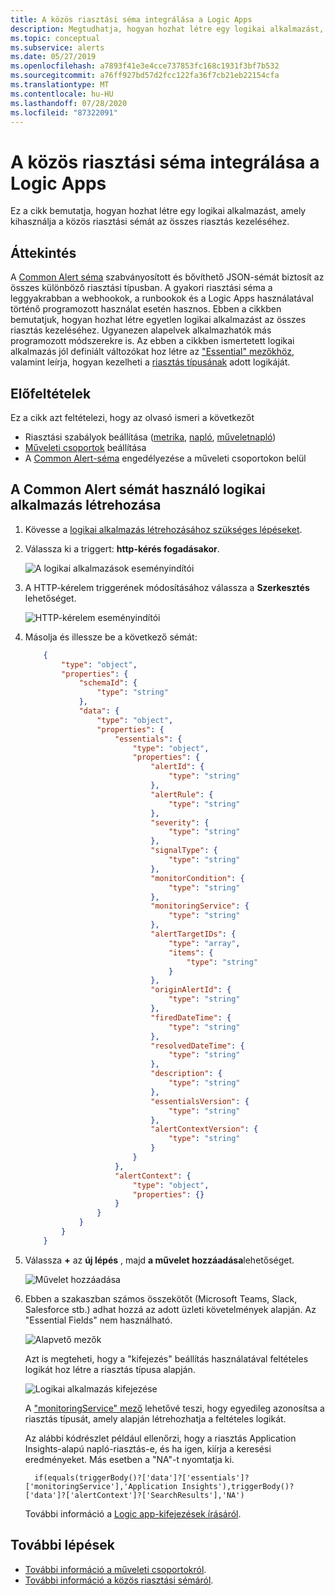 ```yaml
---
title: A közös riasztási séma integrálása a Logic Apps
description: Megtudhatja, hogyan hozhat létre egy logikai alkalmazást, amely a gyakori riasztási sémát használja az összes riasztás kezeléséhez.
ms.topic: conceptual
ms.subservice: alerts
ms.date: 05/27/2019
ms.openlocfilehash: a7893f41e3e4cce737853fc168c1931f3bf7b532
ms.sourcegitcommit: a76ff927bd57d2fcc122fa36f7cb21eb22154cfa
ms.translationtype: MT
ms.contentlocale: hu-HU
ms.lasthandoff: 07/28/2020
ms.locfileid: "87322091"
---
```

# <a name="how-to-integrate-the-common-alert-schema-with-logic-apps"></a>A közös riasztási séma integrálása a Logic Apps

Ez a cikk bemutatja, hogyan hozhat létre egy logikai alkalmazást, amely kihasználja a közös riasztási sémát az összes riasztás kezeléséhez.

## <a name="overview"></a>Áttekintés

A [Common Alert séma](https://aka.ms/commonAlertSchemaDocs) szabványosított és bővíthető JSON-sémát biztosít az összes különböző riasztási típusban. A gyakori riasztási séma a leggyakrabban a webhookok, a runbookok és a Logic Apps használatával történő programozott használat esetén hasznos. Ebben a cikkben bemutatjuk, hogyan hozhat létre egyetlen logikai alkalmazást az összes riasztás kezeléséhez. Ugyanezen alapelvek alkalmazhatók más programozott módszerekre is. Az ebben a cikkben ismertetett logikai alkalmazás jól definiált változókat hoz létre az ["Essential" mezőkhöz](alerts-common-schema-definitions.md#essentials), valamint leírja, hogyan kezelheti a [riasztás típusának](alerts-common-schema-definitions.md#alert-context) adott logikáját.


## <a name="prerequisites"></a>Előfeltételek 

Ez a cikk azt feltételezi, hogy az olvasó ismeri a következőt 
* Riasztási szabályok beállítása ([metrika](./alerts-metric.md), [napló](./alerts-log.md), [műveletnapló](./alerts-activity-log.md))
* [Műveleti csoportok](./action-groups.md) beállítása
* A [Common Alert-séma](./alerts-common-schema.md#how-do-i-enable-the-common-alert-schema) engedélyezése a műveleti csoportokon belül

## <a name="create-a-logic-app-leveraging-the-common-alert-schema"></a>A Common Alert sémát használó logikai alkalmazás létrehozása

1. Kövesse a [logikai alkalmazás létrehozásához szükséges lépéseket](./action-groups-logic-app.md). 

1.  Válassza ki a triggert: **http-kérés fogadásakor**.

    ![A logikai alkalmazások eseményindítói](media/action-groups-logic-app/logic-app-triggers.png "A logikai alkalmazások eseményindítói")

1.  A HTTP-kérelem triggerének módosításához válassza a **Szerkesztés** lehetőséget.

    ![HTTP-kérelem eseményindítói](media/action-groups-logic-app/http-request-trigger-shape.png "HTTP-kérelem eseményindítói")


1.  Másolja és illessze be a következő sémát:

    ```json
        {
            "type": "object",
            "properties": {
                "schemaId": {
                    "type": "string"
                },
                "data": {
                    "type": "object",
                    "properties": {
                        "essentials": {
                            "type": "object",
                            "properties": {
                                "alertId": {
                                    "type": "string"
                                },
                                "alertRule": {
                                    "type": "string"
                                },
                                "severity": {
                                    "type": "string"
                                },
                                "signalType": {
                                    "type": "string"
                                },
                                "monitorCondition": {
                                    "type": "string"
                                },
                                "monitoringService": {
                                    "type": "string"
                                },
                                "alertTargetIDs": {
                                    "type": "array",
                                    "items": {
                                        "type": "string"
                                    }
                                },
                                "originAlertId": {
                                    "type": "string"
                                },
                                "firedDateTime": {
                                    "type": "string"
                                },
                                "resolvedDateTime": {
                                    "type": "string"
                                },
                                "description": {
                                    "type": "string"
                                },
                                "essentialsVersion": {
                                    "type": "string"
                                },
                                "alertContextVersion": {
                                    "type": "string"
                                }
                            }
                        },
                        "alertContext": {
                            "type": "object",
                            "properties": {}
                        }
                    }
                }
            }
        }
    ```

1. Válassza **+** az **új lépés** , majd **a művelet hozzáadása**lehetőséget.

    ![Művelet hozzáadása](media/action-groups-logic-app/add-action.png "Művelet hozzáadása")

1. Ebben a szakaszban számos összekötőt (Microsoft Teams, Slack, Salesforce stb.) adhat hozzá az adott üzleti követelmények alapján. Az "Essential Fields" nem használható. 

    ![Alapvető mezők](media/alerts-common-schema-integrations/logic-app-essential-fields.png "Alapvető mezők")
    
    Azt is megteheti, hogy a "kifejezés" beállítás használatával feltételes logikát hoz létre a riasztás típusa alapján.

    ![Logikai alkalmazás kifejezése](media/alerts-common-schema-integrations/logic-app-expressions.png "Logikai alkalmazás kifejezése")
    
     A ["monitoringService" mező](alerts-common-schema-definitions.md#alert-context) lehetővé teszi, hogy egyedileg azonosítsa a riasztás típusát, amely alapján létrehozhatja a feltételes logikát.

    
    Az alábbi kódrészlet például ellenőrzi, hogy a riasztás Application Insights-alapú napló-riasztás-e, és ha igen, kiírja a keresési eredményeket. Más esetben a "NA"-t nyomtatja ki.

    ```text
      if(equals(triggerBody()?['data']?['essentials']?['monitoringService'],'Application Insights'),triggerBody()?['data']?['alertContext']?['SearchResults'],'NA')
    ```
    
     További információ a [Logic app-kifejezések írásáról](../../logic-apps/workflow-definition-language-functions-reference.md#logical-comparison-functions).

    


## <a name="next-steps"></a>További lépések

* [További információ a műveleti csoportokról](./action-groups.md).
* [További információ a közös riasztási sémáról](https://aka.ms/commonAlertSchemaDocs).

